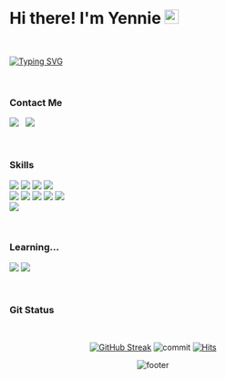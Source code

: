 
<!--이모티콘: https://gist.github.com/rxaviers/7360908 -->  

<br/>

# Hi there! I'm Yennie <img src="https://raw.githubusercontent.com/Tarikul-Islam-Anik/Animated-Fluent-Emojis/master/Emojis/Hand%20gestures/Hand%20with%20Fingers%20Splayed%20Light%20Skin%20Tone.png" alt="Hand with Fingers Splayed Light Skin Tone" width="25" height="25" /> 

<br/>

<!--타이핑액션: https://readme-typing-svg.demolab.com/demo/ -->
[![Typing SVG](https://readme-typing-svg.demolab.com?font=Fira+Code&pause=1000&color=F7F7F7&center=false&vCenter=falsee&width=435&lines=A+beginner+Backend+developer+%F0%9F%9A%80;trying+to+study+everyday+%F0%9F%92%BB;steadily+growing+%F0%9F%8C%B1)](https://git.io/typing-svg)

<br/>

### Contact Me
<a href="mailto:choiyeah123@gmail.com"><img src="http://img.shields.io/badge/-Gmail-27282C?style=flat&logo=Gmail"></a>&nbsp;&nbsp;
<a href="https://intheham.tistory.com"><img src="https://img.shields.io/badge/-Blog-27282C?style=flat&logo=Tistory"/></a>

<br/>

### Skills
<p align="start">
  <img src="http://img.shields.io/badge/-Java-27282C?style=flat&logo=java">
  <img src="http://img.shields.io/badge/-JavaEE-27282C?style=flat&logo=openjdk">
  <img src="http://img.shields.io/badge/-Spring-27282C?style=flat&logo=Spring">
  <img src="http://img.shields.io/badge/-SpringBoot-27282C?style=flat&logo=SpringBoot">
  <br/>
  <img src="http://img.shields.io/badge/-HTML5-27282C?style=flat&logo=html5">
  <img src="http://img.shields.io/badge/-CSS3-27282C?style=flat&logo=css3">
  <img src="http://img.shields.io/badge/-JavaScript-27282C?style=flat&logo=JavaScript">
  <img src="http://img.shields.io/badge/-jQuery-27282C?style=flat&logo=jquery">
  <img src="http://img.shields.io/badge/-Vue.js-27282C?style=flat&logo=vue.js">
  <br/>
  <img src="http://img.shields.io/badge/-Oracle-27282C?style=flat&logo=Oracle&">
</p>
<br/>

### Learning...
<p align="start">
  <img src="http://img.shields.io/badge/-MySQL-27282C?style=flat&logo=mysql&">
  <img src="http://img.shields.io/badge/-Python-27282C?style=flat&logo=python&">
</p>

<br/>

### Git Status

<br/>
<div align="center">

[![GitHub Streak](https://streak-stats.demolab.com?user=yenniechoi&theme=transparent&border_radius=30&mode=weekly)](https://git.io/streak-stats)
![commit](https://img.shields.io/github/last-commit/yenniechoi/Algorithm.svg)
[![Hits](https://hits.seeyoufarm.com/api/count/incr/badge.svg?url=https%3A%2F%2Fgithub.com%2Fyenniechoi%2Fhit-counter&count_bg=%2379C83D&title_bg=%23555555&icon=&icon_color=%23E7E7E7&title=hits&edge_flat=false)](https://hits.seeyoufarm.com)

<!-- https://h-owo-ld.tistory.com/264 -->
<!-- https://github.com/yoshi389111/github-profile-3d-contrib#step-4-add-image-to-readmemd -->
<!-- ![Git3d](./profile-3d-contrib/profile-green-animate.svg) -->

<!-- ![Top Langs](https://github-readme-stats.vercel.app/api/top-langs/?username=yenniechoi&layout=compact) -->
  
<!-- https://github.com/kyechan99/capsule-render -->
![footer](https://capsule-render.vercel.app/api?type=waving&color=0:ace0f9,100:fff1eb&height=100&section=footer&reversal=true&text=&fontColor=ffffff&fontSize=20&fontAlignY=42)
</div>

